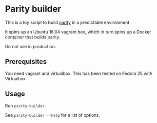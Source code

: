 Parity builder
==============

This is a toy script to build [parity](https://github.com/paritylabs/parity)
in a predictable environment.

It spins up an Ubuntu 16.04 vagrant box, which in turn spins up a Docker
container that builds parity.

Do not use in production.

Prerequisites
-------------

You need vagrant and virtualbox. This has been tested on Fedora 25 with
Virtualbox.

Usage
-----

Run `parity-builder`.

See `parity-builder --help` for a list of options.
